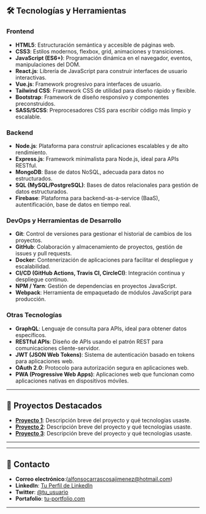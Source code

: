 ## 🛠 Tecnologías y Herramientas

### Frontend
- **HTML5**: Estructuración semántica y accesible de páginas web.
- **CSS3**: Estilos modernos, flexbox, grid, animaciones y transiciones.
- **JavaScript (ES6+)**: Programación dinámica en el navegador, eventos, manipulaciones del DOM.
- **React.js**: Librería de JavaScript para construir interfaces de usuario interactivas.
- **Vue.js**: Framework progresivo para interfaces de usuario.
- **Tailwind CSS**: Framework CSS de utilidad para diseño rápido y flexible.
- **Bootstrap**: Framework de diseño responsivo y componentes preconstruidos.
- **SASS/SCSS**: Preprocesadores CSS para escribir código más limpio y escalable.

### Backend
- **Node.js**: Plataforma para construir aplicaciones escalables y de alto rendimiento.
- **Express.js**: Framework minimalista para Node.js, ideal para APIs RESTful.
- **MongoDB**: Base de datos NoSQL, adecuada para datos no estructurados.
- **SQL (MySQL/PostgreSQL)**: Bases de datos relacionales para gestión de datos estructurados.
- **Firebase**: Plataforma para backend-as-a-service (BaaS), autentificación, base de datos en tiempo real.

### DevOps y Herramientas de Desarrollo
- **Git**: Control de versiones para gestionar el historial de cambios de los proyectos.
- **GitHub**: Colaboración y almacenamiento de proyectos, gestión de issues y pull requests.
- **Docker**: Contenerización de aplicaciones para facilitar el despliegue y escalabilidad.
- **CI/CD (GitHub Actions, Travis CI, CircleCI)**: Integración continua y despliegue continuo.
- **NPM / Yarn**: Gestión de dependencias en proyectos JavaScript.
- **Webpack**: Herramienta de empaquetado de módulos JavaScript para producción.

### Otras Tecnologías
- **GraphQL**: Lenguaje de consulta para APIs, ideal para obtener datos específicos.
- **RESTful APIs**: Diseño de APIs usando el patrón REST para comunicaciones cliente-servidor.
- **JWT (JSON Web Tokens)**: Sistema de autenticación basado en tokens para aplicaciones web.
- **OAuth 2.0**: Protocolo para autorización segura en aplicaciones web.
- **PWA (Progressive Web Apps)**: Aplicaciones web que funcionan como aplicaciones nativas en dispositivos móviles.

---



## 🚀 Proyectos Destacados

- **[Proyecto 1](enlace-a-tu-repositorio)**: Descripción breve del proyecto y qué tecnologías usaste.
- **[Proyecto 2](enlace-a-tu-repositorio)**: Descripción breve del proyecto y qué tecnologías usaste.
- **[Proyecto 3](enlace-a-tu-repositorio)**: Descripción breve del proyecto y qué tecnologías usaste.

---



---
## 💬 Contacto

- **Correo electrónico**:(alfonsocarrascosajimenez@hotmail.com)
- **LinkedIn**: [Tu Perfil de LinkedIn](https://www.linkedin.com/in/tu-perfil)
- **Twitter**: [@tu_usuario](https://twitter.com/tu_usuario)
- **Portafolio**: [tu-portfolio.com](https://tu-portfolio.com)

---
